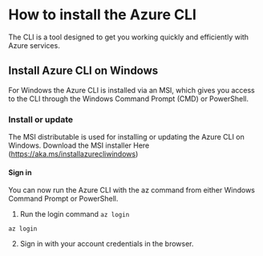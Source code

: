 # How to install the Azure CLI
The CLI is a tool designed to get you working quickly and efficiently with Azure services.

## Install Azure CLI on Windows
For Windows the Azure CLI is installed via an MSI, which gives you access to the CLI through the Windows Command Prompt (CMD) or PowerShell.

### Install or update
The MSI distributable is used for installing or updating the Azure CLI on Windows.
Download the MSI installer Here (https://aka.ms/installazurecliwindows)

#### Sign in
You can now run the Azure CLI with the az command from either Windows Command Prompt or PowerShell.
1. Run the login command
`az login`
~~~~ 
az login
~~~~ 
2. Sign in with your account credentials in the browser.


